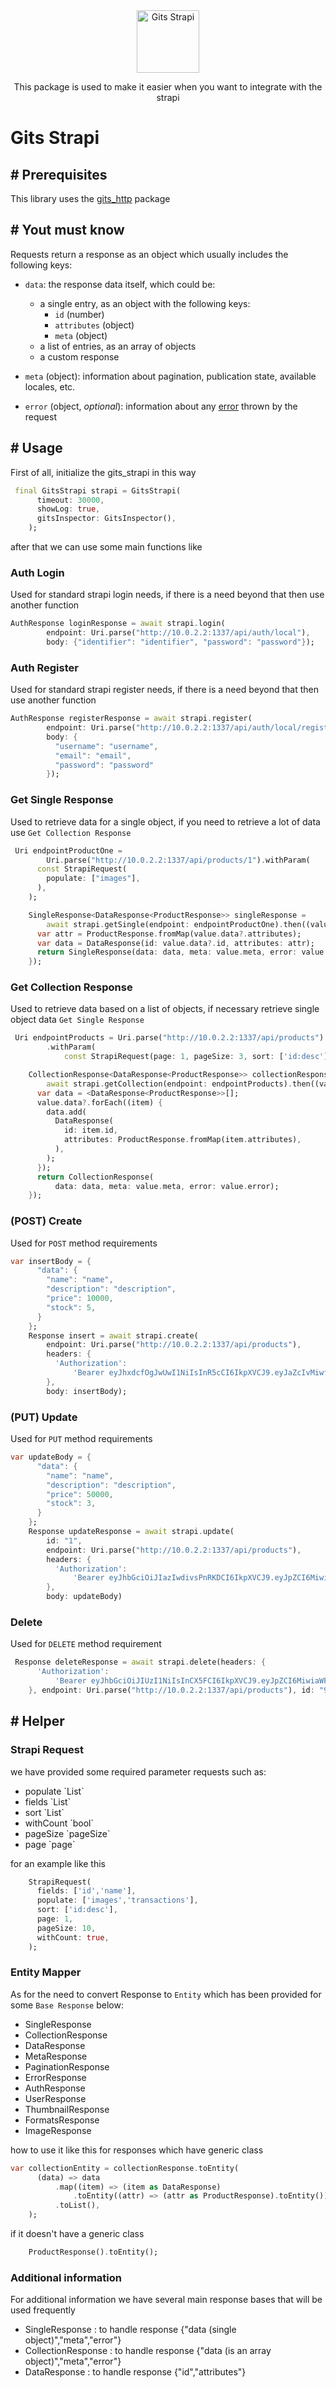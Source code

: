 <!--
This README describes the package. If you publish this package to pub.dev,
this README's contents appear on the landing page for your package.

For information about how to write a good package README, see the guide for
[writing package pages](https://dart.dev/guides/libraries/writing-package-pages).

For general information about developing packages, see the Dart guide for
[creating packages](https://dart.dev/guides/libraries/create-library-packages)
and the Flutter guide for
[developing packages and plugins](https://flutter.dev/developing-packages).
-->
<div align="center">
<img src="https://www.gits.co.id/img/logo.png" height="100" alt="Gits Strapi" />
<p>This package is used to make it easier when you want to integrate with the strapi</p>
</div>

# Gits Strapi

<h2><a>#</a> Prerequisites</h2>

This library uses the [gits_http](https://pub.dev/packages/gits_http) package

<h2><a>#</a> Yout must know</h2>

<p>Requests return a response as an object which usually includes the following keys:</p>
<ul><li><p><code>data</code>: the response data itself, which could be:</p> <ul><li>a single entry, as an object with the following keys:
<ul><li><code>id</code> (number)</li> <li><code>attributes</code> (object)</li> <li><code>meta</code> (object)</li></ul></li> <li>a list of entries, as an array of objects</li> <li>a custom response</li></ul></li> <li><p><code>meta</code> (object): information about pagination, publication state, available locales, etc.</p></li> <li><p><code>error</code> (object, <em>optional</em>): information about any <a href="/developer-docs/latest/developer-resources/error-handling.html" class="">error</a> thrown by the request</p></li></ul>

<h2><a>#</a> Usage</h2>

First of all, initialize the gits_strapi in this way

```dart
 final GitsStrapi strapi = GitsStrapi(
      timeout: 30000,
      showLog: true,
      gitsInspector: GitsInspector(),
    );
```

after that we can use some main functions like

### Auth Login

Used for standard strapi login needs, if there is a need beyond that then use another function

```dart
AuthResponse loginResponse = await strapi.login(
        endpoint: Uri.parse("http://10.0.2.2:1337/api/auth/local"),
        body: {"identifier": "identifier", "password": "password"});
```

### Auth Register

Used for standard strapi register needs, if there is a need beyond that then use another function

```dart
AuthResponse registerResponse = await strapi.register(
        endpoint: Uri.parse("http://10.0.2.2:1337/api/auth/local/register"),
        body: {
          "username": "username",
          "email": "email",
          "password": "password"
        });
```

### Get Single Response

Used to retrieve data for a single object, if you need to retrieve a lot of data use `Get Collection Response`

```dart
 Uri endpointProductOne =
        Uri.parse("http://10.0.2.2:1337/api/products/1").withParam(
      const StrapiRequest(
        populate: ["images"],
      ),
    );

    SingleResponse<DataResponse<ProductResponse>> singleResponse =
        await strapi.getSingle(endpoint: endpointProductOne).then((value) {
      var attr = ProductResponse.fromMap(value.data?.attributes);
      var data = DataResponse(id: value.data?.id, attributes: attr);
      return SingleResponse(data: data, meta: value.meta, error: value.error);
    });
```

### Get Collection Response

Used to retrieve data based on a list of objects, if necessary retrieve single object data `Get Single Response`

```dart
 Uri endpointProducts = Uri.parse("http://10.0.2.2:1337/api/products")
        .withParam(
            const StrapiRequest(page: 1, pageSize: 3, sort: ['id:desc']));

    CollectionResponse<DataResponse<ProductResponse>> collectionResponse =
        await strapi.getCollection(endpoint: endpointProducts).then((value) {
      var data = <DataResponse<ProductResponse>>[];
      value.data?.forEach((item) {
        data.add(
          DataResponse(
            id: item.id,
            attributes: ProductResponse.fromMap(item.attributes),
          ),
        );
      });
      return CollectionResponse(
          data: data, meta: value.meta, error: value.error);
    });
```

### (POST) Create

Used for `POST` method requirements

```dart
var insertBody = {
      "data": {
        "name": "name",
        "description": "description",
        "price": 10000,
        "stock": 5,
      }
    };
    Response insert = await strapi.create(
        endpoint: Uri.parse("http://10.0.2.2:1337/api/products"),
        headers: {
          'Authorization':
              'Bearer eyJhxdcfOgJwUwI1NiIsInR5cCI6IkpXVCJ9.eyJaZcIvMiwfaWF0IjoxNjYxMjM2OTgwLCJleHAiOjE2NjM4Mjg5ODB9.Cb-wP8EUPUcwp76VD_IWqsw5nvi9xv0QqH0Ng4EB1UI'
        },
        body: insertBody);
```

### (PUT) Update

Used for `PUT` method requirements

```dart
var updateBody = {
      "data": {
        "name": "name",
        "description": "description",
        "price": 50000,
        "stock": 3,
      }
    };
    Response updateResponse = await strapi.update(
        id: "1",
        endpoint: Uri.parse("http://10.0.2.2:1337/api/products"),
        headers: {
          'Authorization':
              'Bearer eyJhbGciOiJIazIwdivsPnRKDCI6IkpXVCJ9.eyJpZCI6MiwiaWF0IjoxNjYxMjM2OTUCLVJleHAiOjE2NjM4Mjg5ODB9.Cb-wP8EUPUcwp76VD_IWqsw5nvi9xv0QqH0Ng4EB1UI'
        },
        body: updateBody)
```

### Delete

Used for `DELETE` method requirement

```dart
 Response deleteResponse = await strapi.delete(headers: {
      'Authorization':
          'Bearer eyJhbGciOiJIUzI1NiIsInCX5FCI6IkpXVCJ9.eyJpZCI6MiwiaWF0IjoxNjYxMjM2OTgwLCJleHA_1OjE2NjM4Mjg5ODB9.Cb-wP8EUPUcwp76VD_IWWsC5GFvi9xv0QqH0Ng4EB1UI'
    }, endpoint: Uri.parse("http://10.0.2.2:1337/api/products"), id: "9");
```

<h2><a>#</a> Helper</h2>

### Strapi Request

we have provided some required parameter requests such as:

<ul>
<li>populate `List<String>`</li>
<li>fields `List<String>`</li>
<li>sort `List<String>`</li>
<li>withCount `bool`</li>
<li>pageSize `pageSize`</li>
<li>page `page`</li>
</ul>

for an example like this

```dart
    StrapiRequest(
      fields: ['id','name'],
      populate: ['images','transactions'],
      sort: ['id:desc'],
      page: 1,
      pageSize: 10,
      withCount: true,
    );
```

### Entity Mapper

As for the need to convert Response to `Entity` which has been provided for some `Base Response` below:

<ul>
<li>SingleResponse</li>
<li>CollectionResponse</li>
<li>DataResponse</li>
<li>MetaResponse</li>
<li>PaginationResponse</li>
<li>ErrorResponse</li>
<li>AuthResponse</li>
<li>UserResponse</li>
<li>ThumbnailResponse</li>
<li>FormatsResponse</li>
<li>ImageResponse</li>
</ul>

how to use it like this for responses which have generic class

```dart
var collectionEntity = collectionResponse.toEntity(
      (data) => data
          .map((item) => (item as DataResponse)
              .toEntity((attr) => (attr as ProductResponse).toEntity()))
          .toList(),
    );
```

if it doesn't have a generic class

```dart
    ProductResponse().toEntity();
```

### Additional information

For additional information we have several main response bases that will be used frequently

<ul>
<li>SingleResponse : to handle response {"data (single object)","meta","error"}</li>
<li>CollectionResponse : to handle response {"data (is an array object)","meta","error"}</li>
<li>DataResponse : to handle response {"id","attributes"}</li>
</ul>
